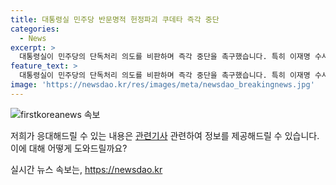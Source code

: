 ```yaml
---
title: 대통령실 민주당 반문명적 헌정파괴 쿠데타 즉각 중단
categories:
  - News
excerpt: >
  대통령실이 민주당의 단독처리 의도를 비판하며 즉각 중단을 촉구했습니다. 특히 이재명 수사검사의 탄핵소추안을 둘러싼 논란이 계속되고 있습니다. 민주당은 채상병 특검법 상정을 예고하고 있지만, 국회 운영위원회에 출석한 대통령 비서실장은 특검에 거부권을 행사해야 한다고 밝히기도 했습니다. 민주당과 야당은 입법과 정치적 갈등 속에서 대통령의 권한과 정당성에 대한 논쟁이 지속되고 있습니다.
feature_text: >
  대통령실이 민주당의 단독처리 의도를 비판하며 즉각 중단을 촉구했습니다. 특히 이재명 수사검사의 탄핵소추안을 둘러싼 논란이 계속되고 있습니다. 민주당은 채상병 특검법 상정을 예고하고 있지만, 국회 운영위원회에 출석한 대통령 비서실장은 특검에 거부권을 행사해야 한다고 밝히기도 했습니다. 민주당과 야당은 입법과 정치적 갈등 속에서 대통령의 권한과 정당성에 대한 논쟁이 지속되고 있습니다.
image: 'https://newsdao.kr/res/images/meta/newsdao_breakingnews.jpg'
---
```


<p><img src="https://newsdao.kr/res/images/meta/newsdao_breakingnews.jpg" alt="firstkoreanews 속보" /></p>

<p>저희가 응대해드릴 수 있는 내용은 <a href="https://search.naver.com/search.naver?where=news&query=%EB%8C%80%ED%86%B5%EB%A7%9FWISE&sm=tab_opt&sort=0&photo=0&field=0&reporter_article=&pd=0&ds=&de=&docid=&nso=so%3Ar%2Cp%3Aall%2Ca%3Aall&mynews=0&refresh_start=0&related=0">관련기사</a> 관련하여 정보를 제공해드릴 수 있습니다. 이에 대해 어떻게 도와드릴까요?</p>
실시간 뉴스 속보는, <a href="https://newsdao.kr" rel="dofollow">https://newsdao.kr</a>


